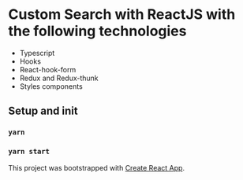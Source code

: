 # Custom Search with ReactJS with the following technologies

- Typescript
- Hooks
- React-hook-form
- Redux and Redux-thunk
- Styles components

## Setup and init

### `yarn`

### `yarn start`

This project was bootstrapped with [Create React App](https://github.com/facebook/create-react-app).
